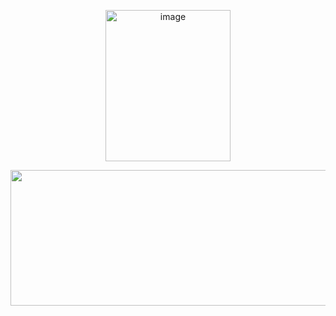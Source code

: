<p align="center"><img width="200" height="242" alt="image" src="https://github.com/user-attachments/assets/a17648f0-b7b3-46d9-ae10-5ead7b261831" /></p>

<p align="center"><img width="810" height="217" src="https://github.com/user-attachments/assets/b8e67bda-de82-44e4-a162-1dfc4be6a51a" /></p>
